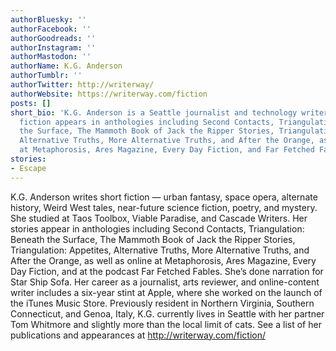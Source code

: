 ```yaml
---
authorBluesky: ''
authorFacebook: ''
authorGoodreads: ''
authorInstagram: ''
authorMastodon: ''
authorName: K.G. Anderson
authorTumblr: ''
authorTwitter: http://writerway/
authorWebsite: https://writerway.com/fiction
posts: []
short_bio: 'K.G. Anderson is a Seattle journalist and technology writer. Her short
  fiction appears in anthologies including Second Contacts, Triangulation: Beneath
  the Surface, The Mammoth Book of Jack the Ripper Stories, Triangulation: Appetites,
  Alternative Truths, More Alternative Truths, and After the Orange, as well as online
  at Metaphorosis, Ares Magazine, Every Day Fiction, and Far Fetched Fables.'
stories:
- Escape
---
```


K.G. Anderson writes short fiction — urban fantasy, space opera, alternate history, Weird West tales, near-future science fiction, poetry, and mystery. She studied at Taos Toolbox, Viable Paradise, and Cascade Writers. Her stories appear in anthologies including Second Contacts, Triangulation: Beneath the Surface, The Mammoth Book of Jack the Ripper Stories, Triangulation: Appetites, Alternative Truths, More Alternative Truths, and After the Orange, as well as online at Metaphorosis, Ares Magazine, Every Day Fiction, and at the podcast Far Fetched Fables. She’s done narration for Star Ship Sofa. Her career as a journalist, arts reviewer, and online-content writer includes a six-year stint at Apple, where she worked on the launch of the iTunes Music Store. Previously resident in Northern Virginia, Southern Connecticut, and Genoa, Italy, K.G. currently lives in Seattle with her partner Tom Whitmore and slightly more than the local limit of cats. See a list of her publications and appearances at http://writerway.com/fiction/